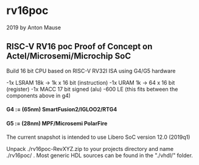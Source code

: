 
# rv16poc

 2019 by Anton Mause

## RISC-V RV16 poc Proof of Concept on Actel/Microsemi/Microchip SoC

Build 16 bit CPU based on RISC-V RV32I ISA using G4/G5 hardware

-1x LSRAM 18k -> 1k x 16 bit (instruction)
-1x URAM  1k  -> 64 x 16 bit (register)
-1x MACC  17 bit signed (alu)
-600 LE (this fits between the components above in g4)

#### G4 := (65nm)  SmartFusion2/IGLOO2/RTG4
#### G5 := (28nm)  MPF/Microsemi PolarFire

The current snapshot is intended to use Libero SoC version 12.0 (2019q1)

Unpack ./rv16poc-RevXYZ.zip to your projects directory and name ./rv16poc/ .
Most generic HDL sources can be found in the "./vhdl/" folder.



